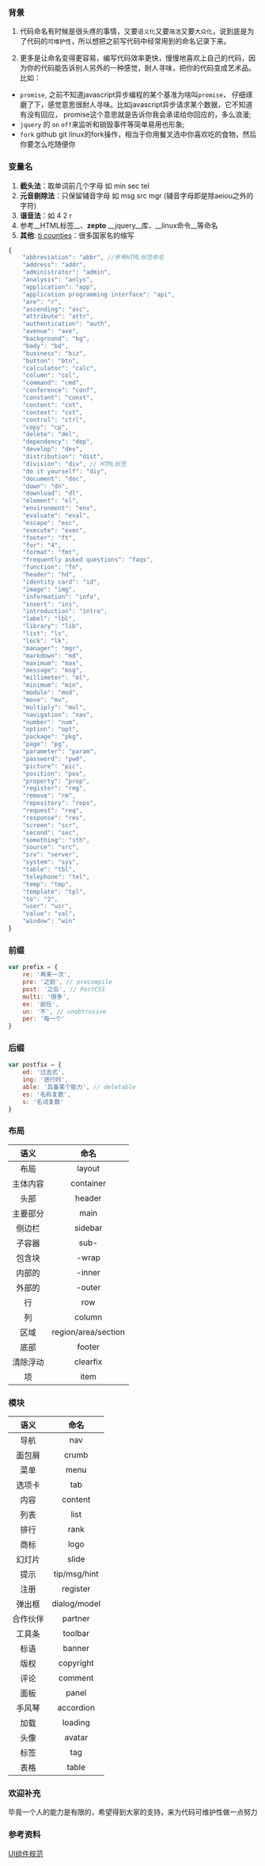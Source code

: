 ### 背景

1. 代码命名有时候是很头疼的事情，又要`语义化`又要`简洁`又要`大众化`，说到底是为了代码的`可维护性`，所以想把之前写代码中经常用到的命名记录下来。

2. 更多是让命名变得更容易，编写代码效率更快，慢慢地喜欢上自己的代码，因为你的代码能告诉别人另外的一种感觉，耐人寻味，把你的代码变成艺术品。比如：

* `promise`, 之前不知道javascript异步编程的某个基准为啥叫`promise`，
仔细琢磨了下，感觉意思很耐人寻味。比如javascript异步请求某个数据，它不知道有没有回应，
promise这个意思就是告诉你我会承诺给你回应的，多么浪漫;
* `jquery` 的 `on` `off`来监听和销毁事件等简单易用也形象;
* `fork` github git linux的fork操作，相当于你用餐叉选中你喜欢吃的食物，然后你要怎么吃随便你

### 变量名

1. __截头法__：取单词前几个字母 如 min sec tel
2. __元音剔除法__：只保留辅音字母 如 msg src mgr (辅音字母即是除aeiou之外的字符)
3. __谐音法__：如 4 2 r
4. 参考__HTML标签__、__zepto__ __jquery__库、__linux命令__等命名
5. __其他__: [tj counties](https://github.com/component/countries)：很多国家名的缩写

```javascript
{
	"abbreviation": "abbr", //参考HTML标签命名
	"address": "addr",
	"administrator": "admin",
	"analysis": "anlys",
	"application": "app",
	"application programming interface": "api",
	"are": "r",
	"ascending": "asc",
	"attribute": "attr",
	"authentication": "auth",
	"avenue": "ave",
	"background": "bg",
	"body": "bd",
	"business": "biz",
	"button": "btn",
	"calculator": "calc",
	"column": "col",
	"command": "cmd",
	"conference": "conf",
	"constant": "const",
	"content": "cnt",
	"context": "cxt",
	"control": "ctrl",
	"copy": "cp",
	"delete": "del",
	"dependency": "dep",
	"develop": "dev",
	"distribution": "dist",
	"division": "div", // HTML标签
	"do it yourself": "diy",
	"document": "doc",
	"down": "dn",
	"download": "dl",
	"element": "el",
	"environment": "env",
	"evaluate": "eval",
	"escape": "esc",
	"execute": "exec",
	"footer": "ft",
	"for": "4",
	"format": "fmt",
	"frequently asked questions": "faqs",
	"function": "fn",
	"header": "hd",
	"identity card": "id",
	"image": "img",
	"information": "info",
	"insert": "ins",
	"introduction": "intro",
	"label": "lbl",
	"library": "lib",
	"list": "ls",
	"lock": "lk",
	"manager": "mgr",
	"markdown": "md",
	"maximum": "max",
	"message": "msg",
	"millimeter": "ml",
	"minimum": "min",
	"module": "mod",
	"move": "mv",
	"multiply": "mul",
	"navigation": "nav",
	"number": "num",
	"option": "opt",
	"package": "pkg",
	"page": "pg",
	"parameter": "param",
	"password": "pwd",
	"picture": "pic",
	"position": "pos",
	"property": "prop",
	"register": "reg",
	"remove": "rm",
	"repository": "repo",
	"request": "req",
	"response": "res",
	"screen": "scr",
	"second": "sec",
	"something": "sth",
	"source": "src",
	"srv": "server",
	"system": "sys",
	"table": "tbl",
	"telephone": "tel",
	"temp": "tmp",
	"template": "tpl",
	"to": "2",
	"user": "usr",
	"value": "val",
	"window": "win"
}
```



### 前缀

```javascript
var prefix = {
	re: '再来一次',
	pre: '之前', // precompile
	post: '之后', // PostCSS
	multi: '很多',
	ex: '前任',
	un: '不', // unobtrusive
	per: '每一个'
}
```

### 后缀

```javascript
var postfix = {
	ed: '过去式', 
	ing: '进行时',
	able: '具备某个能力', // deletable
	es: '名称复数',
	s: '名词复数'
}
```


### 布局

| 语义 | 命名 |
| :--: | :--: |
|布局|layout|
|主体内容|container|
|头部|header|
|主要部分|main|
|侧边栏|sidebar|
|子容器|sub-|
|包含块|-wrap|
|内部的|-inner|
|外部的|-outer|
|行|row|
|列|column|
|区域|region/area/section|
|底部|footer|
|清除浮动|clearfix|
|项|item|


### 模块

| 语义 | 命名 |
| :--: | :--: |
|导航|nav|
|面包屑|crumb|
|菜单|menu|
|选项卡|tab|
|内容|content|
|列表|list|
|排行|rank|
|商标|logo|
|幻灯片|slide|
|提示|tip/msg/hint|
|注册|register|
|弹出框|dialog/model|
|合作伙伴|partner|
|工具条|toolbar|
|标语|banner|
|版权|copyright|
|评论|comment|
|面板|panel|
|手风琴|accordion|
|加载|loading|
|头像|avatar|
|标签|tag|
|表格|table|


### 欢迎补充
毕竟一个人的能力是有限的，希望得到大家的支持，来为代码可维护性做一点努力


### 参考资料
[UI组件规范](http://huixisheng.github.io/fed/docs/ui-coding-style.html)
